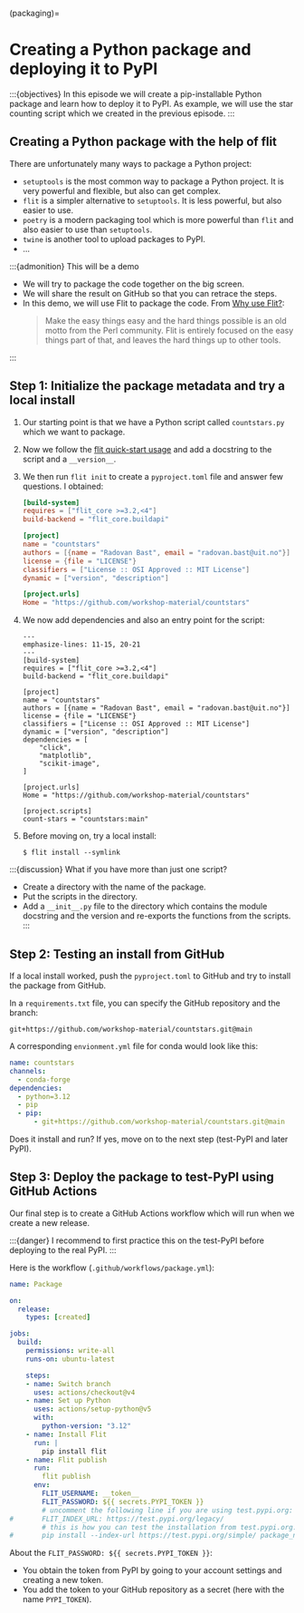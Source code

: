 (packaging)=

# Creating a Python package and deploying it to PyPI

:::{objectives}
In this episode we will create a pip-installable Python package and learn how
to deploy it to PyPI. As example, we will use the star counting script which
we created in the previous episode.
:::


## Creating a Python package with the help of flit

There are unfortunately many ways to package a Python project:
- `setuptools` is the most common way to package a Python project. It is very
  powerful and flexible, but also can get complex.
- `flit` is a simpler alternative to `setuptools`. It is less powerful, but
  also easier to use.
- `poetry` is a modern packaging tool which is more powerful than `flit` and
  also easier to use than `setuptools`.
- `twine` is another tool to upload packages to PyPI.
- ...

:::{admonition} This will be a demo
- We will try to package the code together on the big screen.
- We will share the result on GitHub so that you can retrace the steps.
- In this demo, we will use Flit to package the code. From [Why use Flit?](https://flit.pypa.io/en/latest/rationale.html):
  > Make the easy things easy and the hard things possible is an old motto from
  > the Perl community. Flit is entirely focused on the easy things part of that,
  > and leaves the hard things up to other tools.

:::


## Step 1: Initialize the package metadata and try a local install

1. Our starting point is that we have a Python script called `countstars.py`
   which we want to package.

2. Now we follow the [flit quick-start usage](https://flit.pypa.io/en/stable/#usage) and add a docstring to the script and a `__version__`.

3. We then run `flit init` to create a `pyproject.toml` file and answer few questions. I obtained:
   ```toml
   [build-system]
   requires = ["flit_core >=3.2,<4"]
   build-backend = "flit_core.buildapi"

   [project]
   name = "countstars"
   authors = [{name = "Radovan Bast", email = "radovan.bast@uit.no"}]
   license = {file = "LICENSE"}
   classifiers = ["License :: OSI Approved :: MIT License"]
   dynamic = ["version", "description"]

   [project.urls]
   Home = "https://github.com/workshop-material/countstars"
   ```

4. We now add dependencies and also an entry point for the script:
   ```{code-block} toml
   ---
   emphasize-lines: 11-15, 20-21
   ---
   [build-system]
   requires = ["flit_core >=3.2,<4"]
   build-backend = "flit_core.buildapi"

   [project]
   name = "countstars"
   authors = [{name = "Radovan Bast", email = "radovan.bast@uit.no"}]
   license = {file = "LICENSE"}
   classifiers = ["License :: OSI Approved :: MIT License"]
   dynamic = ["version", "description"]
   dependencies = [
       "click",
       "matplotlib",
       "scikit-image",
   ]

   [project.urls]
   Home = "https://github.com/workshop-material/countstars"

   [project.scripts]
   count-stars = "countstars:main"
   ```

5. Before moving on, try a local install:
   ```console
   $ flit install --symlink
   ```

:::{discussion} What if you have more than just one script?
- Create a directory with the name of the package.
- Put the scripts in the directory.
- Add a `__init__.py` file to the directory which contains the module
  docstring and the version and re-exports the functions from the scripts.
:::


## Step 2: Testing an install from GitHub

If a local install worked, push the `pyproject.toml` to GitHub and try to install the package from GitHub.

In a `requirements.txt` file, you can specify the GitHub repository and the branch:
```
git+https://github.com/workshop-material/countstars.git@main
```

A corresponding `envionment.yml` file for conda would look like this:
```yaml
name: countstars
channels:
  - conda-forge
dependencies:
  - python=3.12
  - pip
  - pip:
      - git+https://github.com/workshop-material/countstars.git@main
```

Does it install and run? If yes, move on to the next step (test-PyPI and later
PyPI).


## Step 3: Deploy the package to test-PyPI using GitHub Actions

Our final step is to create a GitHub Actions workflow which will run when we
create a new release.

:::{danger}
I recommend to first practice this on the test-PyPI before deploying to the
real PyPI.
:::

Here is the workflow (`.github/workflows/package.yml`):
```yaml
name: Package

on:
  release:
    types: [created]

jobs:
  build:
    permissions: write-all
    runs-on: ubuntu-latest

    steps:
    - name: Switch branch
      uses: actions/checkout@v4
    - name: Set up Python
      uses: actions/setup-python@v5
      with:
        python-version: "3.12"
    - name: Install Flit
      run: |
        pip install flit
    - name: Flit publish
      run:
        flit publish
      env:
        FLIT_USERNAME: __token__
        FLIT_PASSWORD: ${{ secrets.PYPI_TOKEN }}
        # uncomment the following line if you are using test.pypi.org:
#       FLIT_INDEX_URL: https://test.pypi.org/legacy/
        # this is how you can test the installation from test.pypi.org:
#       pip install --index-url https://test.pypi.org/simple/ package_name
```

About the `FLIT_PASSWORD: ${{ secrets.PYPI_TOKEN }}`:
- You obtain the token from PyPI by going to your account settings and
  creating a new token.
- You add the token to your GitHub repository as a secret (here with the name
  `PYPI_TOKEN`).
